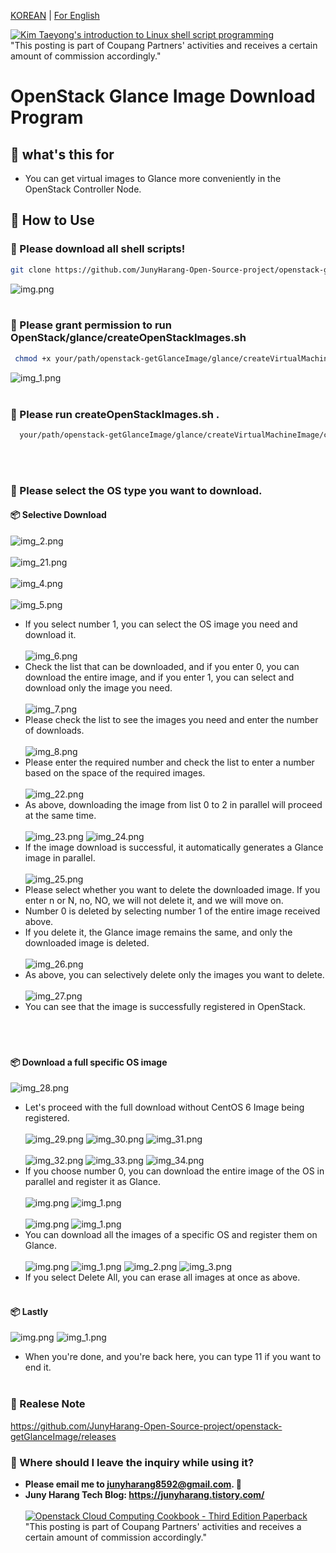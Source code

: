 [KOREAN](https://github.com/JunyHarang-Open-Source-project/openstack-getGlanceImage/blob/master/README.md) | [For English](https://github.com/JunyHarang-Open-Source-project/openstack-getGlanceImage/blob/master/README.en.md)

[![Kim Taeyong's introduction to Linux shell script programming](https://shopping-phinf.pstatic.net/main_3243614/32436142895.20221230074729.jpg?type=w300)](https://link.coupang.com/a/bb3Kah)<br>
"This posting is part of Coupang Partners' activities and receives a certain amount of commission accordingly."

# OpenStack Glance Image Download Program

## 🚀 what's this for
* You can get virtual images to Glance more conveniently in the OpenStack Controller Node.

## 🚀 How to Use
### 🔽 Please download all shell scripts!
  ```bash
  git clone https://github.com/JunyHarang-Open-Source-project/openstack-getGlanceImage.git
  ```
![img.png](readme/images/img.png)
<br><br>

### 🔽 Please grant permission to run OpenStack/glance/createOpenStackImages.sh
   ```bash
    chmod +x your/path/openstack-getGlanceImage/glance/createVirtualMachineImage/createOpenStackImages.sh
   ```

![img_1.png](readme/images/img_1.png)
<br><br>

### 🔽 Please run createOpenStackImages.sh .
  ```bash
    your/path/openstack-getGlanceImage/glance/createVirtualMachineImage/createOpenStackImages.sh
  ```
<br><br>
### 🔽 Please select the OS type you want to download.
#### 📦 Selective Download
![img_2.png](readme/images/img_2.png)<br><br>
![img_21.png](readme/images/img_21.png)<br><br>
![img_4.png](readme/images/img_4.png)<br><br>
![img_5.png](readme/images/img_5.png)
- If you select number 1, you can select the OS image you need and download it.<br><br>
  ![img_6.png](readme/images/img_6.png)
- Check the list that can be downloaded, and if you enter 0, you can download the entire image, and if you enter 1, you can select and download only the image you need.<br><br>
  ![img_7.png](readme/images/img_7.png)
- Please check the list to see the images you need and enter the number of downloads.<br><br>
  ![img_8.png](readme/images/img_8.png)
- Please enter the required number and check the list to enter a number based on the space of the required images.<br><br>
  ![img_22.png](readme/images/img_22.png)
- As above, downloading the image from list 0 to 2 in parallel will proceed at the same time.<br><br>
  ![img_23.png](readme/images/img_23.png)
  ![img_24.png](readme/images/img_24.png)
- If the image download is successful, it automatically generates a Glance image in parallel.<br><br>
  ![img_25.png](readme/images/img_25.png)
- Please select whether you want to delete the downloaded image. If you enter n or N, no, NO, we will not delete it, and we will move on.
- Number 0 is deleted by selecting number 1 of the entire image received above.
- If you delete it, the Glance image remains the same, and only the downloaded image is deleted.<br><br>
  ![img_26.png](readme/images/img_26.png)
- As above, you can selectively delete only the images you want to delete.<br><br>
  ![img_27.png](readme/images/img_27.png)
- You can see that the image is successfully registered in OpenStack.<br><br><br><br>

#### 📦 Download a full specific OS image
![img_28.png](readme/images/img_28.png)
- Let's proceed with the full download without CentOS 6 Image being registered.<br><br>
  ![img_29.png](readme/images/img_29.png)
  ![img_30.png](readme/images/img_30.png)
  ![img_31.png](readme/images/img_31.png)<br><br>
  ![img_32.png](readme/images/img_32.png)
  ![img_33.png](readme/images/img_33.png)
  ![img_34.png](readme/images/img_34.png)
- If you choose number 0, you can download the entire image of the OS in parallel and register it as Glance.<br><br>
  ![img.png](readme/images/img_35.png)
  ![img_1.png](readme/images/img_36.png)<br><br>
  ![img.png](readme/images/img_37.png)
  ![img_1.png](readme/images/img_38.png)
- You can download all the images of a specific OS and register them on Glance.<br><br>
  ![img.png](readme/images/img_39.png)
  ![img_1.png](readme/images/img_40.png)
  ![img_2.png](readme/images/img_41.png)
  ![img_3.png](readme/images/img_42.png)
- If you select Delete All, you can erase all images at once as above.<br><br>

#### 📦 Lastly
![img.png](readme/images/img_43.png)
![img_1.png](readme/images/img_44.png)
- When you're done, and you're back here, you can type 11 if you want to end it.
<br><br>

### 🔽 Realese Note
https://github.com/JunyHarang-Open-Source-project/openstack-getGlanceImage/releases

### 🔽 Where should I leave the inquiry while using it?
   - **Please email me to junyharang8592@gmail.com. 🤭**
   - **Juny Harang Tech Blog: https://junyharang.tistory.com/** 
<br><br>
[![Openstack Cloud Computing Cookbook - Third Edition Paperback](https://image.yes24.com/momo/TopCate2516/MidCate010/251596375.jpg)](https://link.coupang.com/a/bb3Kah)<br>
"This posting is part of Coupang Partners' activities and receives a certain amount of commission accordingly."